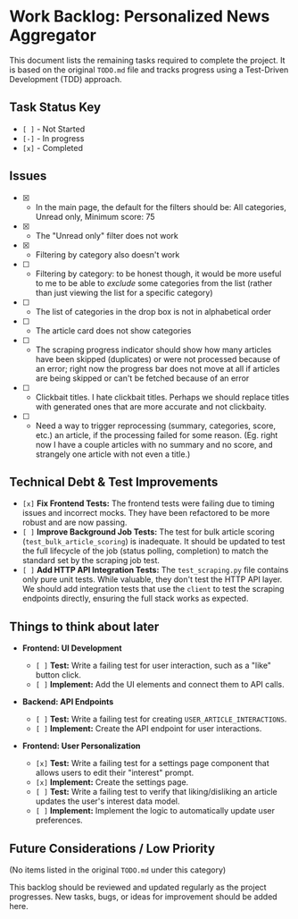 # Work Backlog: Personalized News Aggregator

This document lists the remaining tasks required to complete the project. It is based on the original `TODO.md` file and tracks progress using a Test-Driven Development (TDD) approach.

## Task Status Key
*   `[ ]` - Not Started
*   `[-]` - In progress
*   `[x]` - Completed

## Issues

* [x] - In the main page, the default for the filters should be: All categories, Unread only, Minimum score: 75
* [x] - The "Unread only" filter does not work
* [x] - Filtering by category also doesn't work
* [ ] - Filtering by category: to be honest though, it would be more useful to me to be able to *exclude* some categories from the list (rather than just viewing the list for a specific category)
* [ ] - The list of categories in the drop box is not in alphabetical order
* [ ] - The article card does not show categories
* [ ] - The scraping progress indicator should show how many articles have been skipped (duplicates) or were not processed because of an error; right now the progress bar does not move at all if articles are being skipped or can't be fetched because of an error
* [ ] - Clickbait titles. I hate clickbait titles. Perhaps we should replace titles with generated ones that are more accurate and not clickbaity.
* [ ] - Need a way to trigger reprocessing (summary, categories, score, etc.) an article, if the processing failed for some reason. (Eg. right now I have a couple articles with no summary and no score, and strangely one article with not even a title.)

## Technical Debt & Test Improvements

*   `[x]` **Fix Frontend Tests:** The frontend tests were failing due to timing issues and incorrect mocks. They have been refactored to be more robust and are now passing.
*   `[ ]` **Improve Background Job Tests:** The test for bulk article scoring (`test_bulk_article_scoring`) is inadequate. It should be updated to test the full lifecycle of the job (status polling, completion) to match the standard set by the scraping job test.
*   `[ ]` **Add HTTP API Integration Tests:** The `test_scraping.py` file contains only pure unit tests. While valuable, they don't test the HTTP API layer. We should add integration tests that use the `client` to test the scraping endpoints directly, ensuring the full stack works as expected.

## Things to think about later

*   **Frontend: UI Development**
    *   `[ ]` **Test:** Write a failing test for user interaction, such as a "like" button click.
    *   `[ ]` **Implement:** Add the UI elements and connect them to API calls.

*   **Backend: API Endpoints**
    *   `[ ]` **Test:** Write a failing test for creating `USER_ARTICLE_INTERACTIONS`.
    *   `[ ]` **Implement:** Create the API endpoint for user interactions.

*   **Frontend: User Personalization**
    *   `[x]` **Test:** Write a failing test for a settings page component that allows users to edit their "interest" prompt.
    *   `[x]` **Implement:** Create the settings page.
    *   `[ ]` **Test:** Write a failing test to verify that liking/disliking an article updates the user's interest data model.
    *   `[ ]` **Implement:** Implement the logic to automatically update user preferences.

## Future Considerations / Low Priority
(No items listed in the original `TODO.md` under this category)

This backlog should be reviewed and updated regularly as the project progresses. New tasks, bugs, or ideas for improvement should be added here.